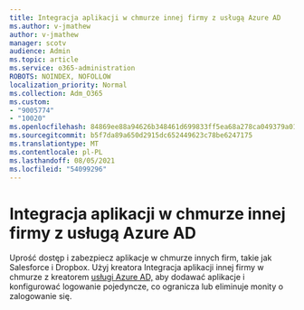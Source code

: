 ```yaml
---
title: Integracja aplikacji w chmurze innej firmy z usługą Azure AD
ms.author: v-jmathew
author: v-jmathew
manager: scotv
audience: Admin
ms.topic: article
ms.service: o365-administration
ROBOTS: NOINDEX, NOFOLLOW
localization_priority: Normal
ms.collection: Adm_O365
ms.custom:
- "9005774"
- "10020"
ms.openlocfilehash: 84869ee88a94626b348461d699833ff5ea68a278ca049379a01c5209e4b1d076
ms.sourcegitcommit: b5f7da89a650d2915dc652449623c78be6247175
ms.translationtype: MT
ms.contentlocale: pl-PL
ms.lasthandoff: 08/05/2021
ms.locfileid: "54099296"
---
```

# <a name="integrate-a-third-party-cloud-app-with-azure-ad"></a>Integracja aplikacji w chmurze innej firmy z usługą Azure AD

Uprość dostęp i zabezpiecz aplikacje w chmurze innych firm, takie jak Salesforce i Dropbox. Użyj kreatora Integracja aplikacji innej firmy w chmurze z kreatorem [usługi Azure AD,](https://go.microsoft.com/fwlink/?linkid=2157464) aby dodawać aplikacje i konfigurować logowanie pojedyncze, co ogranicza lub eliminuje monity o zalogowanie się.
